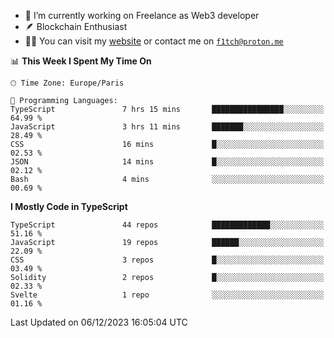 - 🔭 I’m currently working on Freelance as Web3 developer
- 🪶 Blockchain Enthusiast
- 👨‍💻 You can visit my [website](https://f1tch.xyz) or contact me on [`f1tch@proton.me`](mailto:f1tch@proton.me)

<!--START_SECTION:waka-->
📊 **This Week I Spent My Time On** 

```text
🕑︎ Time Zone: Europe/Paris

💬 Programming Languages: 
TypeScript               7 hrs 15 mins       ████████████████░░░░░░░░░   64.99 % 
JavaScript               3 hrs 11 mins       ███████░░░░░░░░░░░░░░░░░░   28.49 % 
CSS                      16 mins             █░░░░░░░░░░░░░░░░░░░░░░░░   02.53 % 
JSON                     14 mins             █░░░░░░░░░░░░░░░░░░░░░░░░   02.12 % 
Bash                     4 mins              ░░░░░░░░░░░░░░░░░░░░░░░░░   00.69 % 
```

**I Mostly Code in TypeScript** 

```text
TypeScript               44 repos            █████████████░░░░░░░░░░░░   51.16 % 
JavaScript               19 repos            ██████░░░░░░░░░░░░░░░░░░░   22.09 % 
CSS                      3 repos             █░░░░░░░░░░░░░░░░░░░░░░░░   03.49 % 
Solidity                 2 repos             █░░░░░░░░░░░░░░░░░░░░░░░░   02.33 % 
Svelte                   1 repo              ░░░░░░░░░░░░░░░░░░░░░░░░░   01.16 % 
```




 Last Updated on 06/12/2023 16:05:04 UTC
<!--END_SECTION:waka-->
